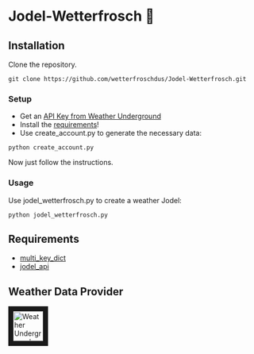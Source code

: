 # Jodel-Wetterfrosch 🐸

## Installation
Clone the repository.
```
git clone https://github.com/wetterfroschdus/Jodel-Wetterfrosch.git
```
### Setup
- Get an [API Key from Weather Underground](https://www.wunderground.com/weather/api/d/pricing.html)
- Install the [requirements](./README.md#requirements)!
- Use create_account.py to generate the necessary data:
```
python create_account.py
```
Now just follow the instructions.

### Usage
Use jodel_wetterfrosch.py to create a weather Jodel:
```
python jodel_wetterfrosch.py
```

## Requirements
- [multi_key_dict](https://github.com/formiaczek/multi_key_dict)
- [jodel_api](https://github.com/nborrmann/jodel_api/)

## Weather Data Provider
<a href="https://www.wunderground.com/" target="_blank"><img src="https://icons.wxug.com/logos/PNG/wundergroundLogo_4c_horz.png" 
alt=" Weather Underground Logo" height="60" border="10" /></a>

